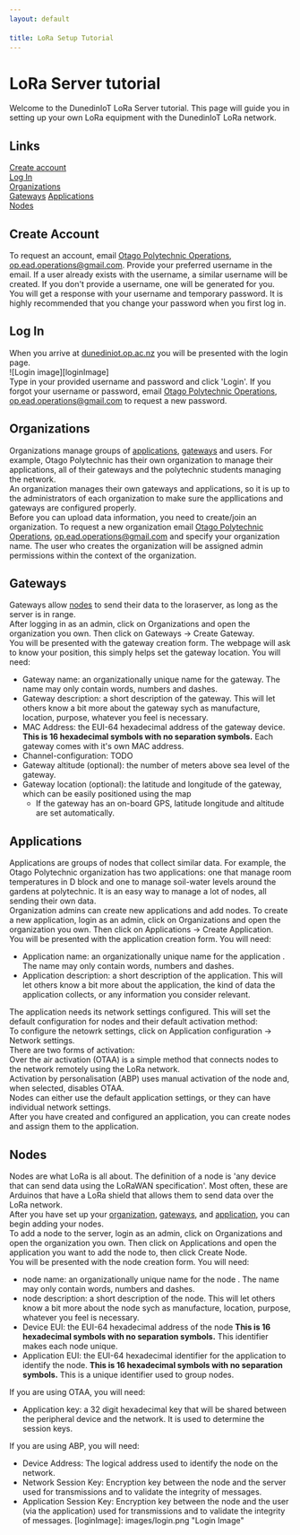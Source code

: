 ```yaml
---
layout: default

title: LoRa Setup Tutorial
---
```


# LoRa Server tutorial
Welcome to the DunedinIoT LoRa Server tutorial. This page will guide you in setting up your own LoRa equipment with the DunedinIoT LoRa network.  
## Links  
[Create account](#create-account)  
[Log In](#log-in)  
[Organizations](#organizations)  
[Gateways](#gateways)
[Applications](#applications)  
[Nodes](#nodes)  
## Create Account 
To request an account, email [Otago Polytechnic Operations](mailto:op.ead.operations@gmail.com?Subject=New%20User), op.ead.operations@gmail.com. Provide your preferred username in the email. If a user already exists with the username, a similar username will be created. If you don't provide a username, one will be generated for you.  
You will get a response with your username and temporary password. It is highly recommended that you change your password when you first log in.
## Log In 
When you arrive at [dunediniot.op.ac.nz](https://dunediniot.op.ac.nz:8080) you will be presented with the login page.  
![Login image][loginImage]  
Type in your provided username and password and click 'Login'. If you forgot your username or password, email [Otago Polytechnic Operations](mailto:op.ead.operations@gmail.com?Subject=Forgot%20Password), op.ead.operations@gmail.com to request a new password.  
## Organizations
Organizations manage groups of [applications](#applications), [gateways](#gateways) and users. For example, Otago Polytechnic has their own organization to manage their applications, all of their gateways and the polytechnic students managing the network.  
An organization manages their own gateways and applications, so it is up to the administrators of each organization to make sure the appllications and gateways are configured properly.  
Before you can upload data information, you need to create/join an organization.  To request a new organization email [Otago Polytechnic Operations](mailto:op.ead.operations@gmail.com?Subject=New%20Organization), op.ead.operations@gmail.com and specify your organization name. The user who creates the organization will be assigned admin permissions within the context of the organization.
## Gateways
Gateways allow [nodes](#nodes) to send their data to the loraserver, as long as the server is in range.  
After logging in as an admin, click on Organizations and open the organization you own. Then click on Gateways -> Create Gateway.  
You will be presented with the gateway creation form. The webpage will ask to know your position, this simply helps set the gateway location. You will need:  
- Gateway name: an organizationally unique name for the gateway. The name may only contain words, numbers and dashes.
- Gateway description: a short description of the gateway. This will let others know a bit more about the gateway sych as manufacture, location, purpose, whatever you feel is necessary.
- MAC Address: the EUI-64 hexadecimal address of the gateway device. __This is 16 hexadecimal symbols with no separation symbols.__ Each gateway comes with it's own MAC address.
- Channel-configuration: TODO
- Gateway altitude (optional): the number of meters above sea level of the gateway.
- Gateway location (optional): the latitude and longitude of the gateway, which can be easily positioned using the map
    - If the gateway has an on-board GPS, latitude longitude and altitude are set automatically.

## Applications
Applications are groups of nodes that collect similar data. For example, the Otago Polytechnic organization has two applications: one that manage room temperatures in D block and one to manage soil-water levels around the gardens at polytechnic. It is an easy way to manage a lot of nodes, all sending their own data.  
Organization admins can create new applications and add nodes. To create a new application, login as an admin, click on Organizations and open the organization you own. Then click on Applications -> Create Application.  
You will be presented with the application creation form. You will need:  
- Application name: an organizationally unique name for the application . The name may only contain words, numbers and dashes.
- Application description: a short description of the application. This will let others know a bit more about the application, the kind of data the application collects, or any information you consider relevant.

The application needs its network settings configured. This will set the default configuration for nodes and their default activation method:  
To configure the netowrk settings, click on Application configuration -> Network settings.  
There are two forms of activation:  
Over the air activation (OTAA) is a simple method that connects nodes to the network remotely using the LoRa network.  
Activation by personalisation (ABP) uses manual activation of the node and, when selected, disables OTAA.  
Nodes can either use the default application settings, or they can have individual network settings.  
After you have created and configured an application, you can create nodes and assign them to the application.  

## Nodes
Nodes are what LoRa is all about. The definition of a node is 'any device that can send data using the LoRaWAN specification'. Most often, these are Arduinos that have a LoRa shield that allows them to send data over the LoRa network.  
After you have set up your [organization](#organizations), [gateways](#gateways), and [application](#applications), you can begin adding your nodes.  
To add a node to the server, login as an admin, click on Organizations and open the organization you own. Then click on Applications and open the application you want to add the node to, then click Create Node.  
You will be presented with the node creation form. You will need:  
- node name: an organizationally unique name for the node . The name may only contain words, numbers and dashes.
- node description: a short description of the node. This will let others know a bit more about the node sych as manufacture, location, purpose, whatever you feel is necessary.
- Device EUI: the EUI-64 hexadecimal address of the node __This is 16 hexadecimal symbols with no separation symbols.__ This identifier makes each node unique. 
- Application EUI: the EUI-64 hexadecimal identifier for the application to identify the node. __This is 16 hexadecimal symbols with no separation symbols.__ This is a unique identifier used to group nodes.

If you are using OTAA, you will need:
- Application key: a 32 digit hexadecimal key that will be shared between the peripheral device and the network. It is used to determine the session keys. 

If you are using ABP, you will need:
- Device Address: The logical address used to identify the node on the network.
- Network Session Key: Encryption key between the node and the server used for transmissions and to validate the integrity of messages.
- Application Session Key: Encryption key between the node and the user (via the application) used for transmissions and to validate the integrity of messages.
[loginImage]: images/login.png "Login Image"
